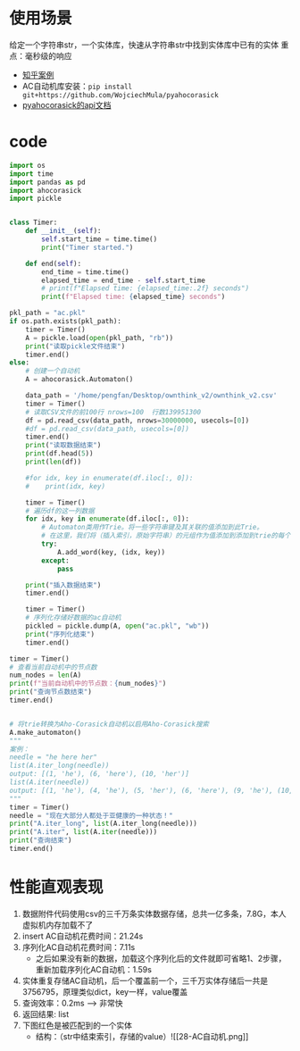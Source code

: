 # 使用场景
给定一个字符串str，一个实体库，快速从字符串str中找到实体库中已有的实体
重点：毫秒级的响应

- [知乎案例](https://zhuanlan.zhihu.com/p/158767004)
- AC自动机库安装：`pip install git+https://github.com/WojciechMula/pyahocorasick`
- [pyahocorasick的api文档](https://pyahocorasick.readthedocs.io/en/latest/#len-integer)

# code
```python
import os
import time
import pandas as pd
import ahocorasick
import pickle


class Timer:
    def __init__(self):
        self.start_time = time.time()
        print("Timer started.")

    def end(self):
        end_time = time.time()
        elapsed_time = end_time - self.start_time
        # print(f"Elapsed time: {elapsed_time:.2f} seconds")
        print(f"Elapsed time: {elapsed_time} seconds")

pkl_path = "ac.pkl"
if os.path.exists(pkl_path):
    timer = Timer()
    A = pickle.load(open(pkl_path, "rb"))
    print("读取pickle文件结束")
    timer.end()
else:
    # 创建一个自动机
    A = ahocorasick.Automaton()

    data_path = '/home/pengfan/Desktop/ownthink_v2/ownthink_v2.csv'
    timer = Timer()
    # 读取CSV文件的前100行 nrows=100  行数139951300
    df = pd.read_csv(data_path, nrows=30000000, usecols=[0])
    #df = pd.read_csv(data_path, usecols=[0])
    timer.end()
    print("读取数据结束")
    print(df.head(5))
    print(len(df))

    #for idx, key in enumerate(df.iloc[:, 0]):
    #    print(idx, key)

    timer = Timer()
    # 遍历df的这一列数据
    for idx, key in enumerate(df.iloc[:, 0]):
        # Automaton类用作Trie。将一些字符串键及其关联的值添加到此Trie。
        # 在这里，我们将（插入索引，原始字符串）的元组作为值添加到添加到trie的每个键字符串
        try:
            A.add_word(key, (idx, key))
        except:
            pass

    print("插入数据结束")
    timer.end()

    timer = Timer()
    # 序列化存储好数据的ac自动机
    pickled = pickle.dump(A, open("ac.pkl", "wb"))
    print("序列化结束")
    timer.end()

timer = Timer()
# 查看当前自动机中的节点数
num_nodes = len(A)
print(f"当前自动机中的节点数：{num_nodes}")
print("查询节点数结束")
timer.end()


# 将trie转换为Aho-Corasick自动机以启用Aho-Corasick搜索
A.make_automaton()
"""
案例：
needle = "he here her"
list(A.iter_long(needle))
output: [(1, 'he'), (6, 'here'), (10, 'her')]
list(A.iter(needle))
output: [(1, 'he'), (4, 'he'), (5, 'her'), (6, 'here'), (9, 'he'), (10, 'her')]
"""
timer = Timer()
needle = "现在大部分人都处于亚健康的一种状态！"
print("A.iter_long", list(A.iter_long(needle)))
print("A.iter", list(A.iter(needle)))
print("查询结束")
timer.end()
```

# 性能直观表现
1. 数据附件代码使用csv的三千万条实体数据存储，总共一亿多条，7.8G，本人虚拟机内存加载不了
2. insert AC自动机花费时间：21.24s
3. 序列化AC自动机花费时间：7.11s 
	- 之后如果没有新的数据，加载这个序列化后的文件就即可省略1、2步骤，重新加载序列化AC自动机：1.59s
4. 实体重复存储AC自动机，后一个覆盖前一个，三千万实体存储后一共是3756795，原理类似dict，key一样，value覆盖
5. 查询效率：0.2ms -->  非常快
6. 返回结果: list
7. 下图红色是被匹配到的一个实体
	- 结构：（str中结束索引，存储的value）![[28-AC自动机.png]]





